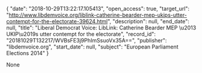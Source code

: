 {
  "date": "2018-10-29T13:22:17.105413", 
  "open_access": true, 
  "target_url": "http://www.libdemvoice.org/liblink-catherine-bearder-mep-ukips-utter-contempt-for-the-electorate-39624.html", 
  "description": null, 
  "end_date": null, 
  "title": "Liberal Democrat Voice: LibLink: Catherine Bearder MEP \u2013 UKIP\u2019s utter contempt for the electorate", 
  "record_id": "20181029T132217/WVBsFE3j9PhImSsuoVx35A==", 
  "publisher": "libdemvoice.org", 
  "start_date": null, 
  "subject": "European Parliament Elections 2014"
}

None